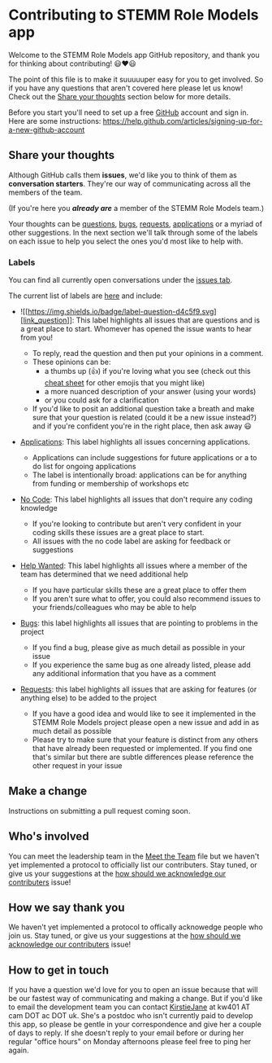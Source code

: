# Contributing to STEMM Role Models app

Welcome to the STEMM Role Models app GitHub repository, and thank you for thinking about contributing! :smiley::heart::smiley:

The point of this file is to make it suuuuuper easy for you to get involved. So if you have any questions that aren't covered here please let us know! Check out the [Share your thoughts](#share-your-thoughts) section below for more details.

Before you start you'll need to set up a free [GitHub][link_github] account and sign in. Here are some instructions: https://help.github.com/articles/signing-up-for-a-new-github-account

## Share your thoughts

Although GitHub calls them **issues**, we'd like you to think of them as **conversation starters**. They're our way of communicating across all the members of the team.

(If you're here you ***already are*** a member of the STEMM Role Models team.)

Your thoughts can be [questions][link_question], [bugs][link_bugs], [requests][link_requests], [applications][link_applications] or a myriad of other suggestions. In the next section we'll talk through some of the labels on each issue to help you select the ones you'd most like to help with.

### Labels

You can find all currently open conversations under the [issues tab][link_issues].

The current list of labels are [here][link_labels] and include:

* ![[https://img.shields.io/badge/label-question-d4c5f9.svg][link_question]]: This label highlights all issues that are questions and is a great place to start. Whomever has opened the issue wants to hear from you! 
  * To reply, read the question and then put your opinions in a comment.
  * These opinions can be:
    * a thumbs up (:thumbsup:) if you're loving what you see (check out this [cheat sheet][link_emojis] for other emojis that you might like)
    * a more nuanced description of your answer (using your words)
    * or you could ask for a clarification
  * If you'd like to posit an additional question take a breath and make sure that your question is related (could it be a new issue instead?) and if you're confident you're in the right place, then ask away :smiley:

* [Applications][link_applications]: This label highlights all issues concerning applications.
  * Applications can include suggestions for future applications or a to do list for ongoing applications
  * The label is intentionally broad: applications can be for anything from funding or membership of workshops etc

* [No Code][link_nocode]: This label highlights all issues that don't require any coding knowledge
  * If you're looking to contribute but aren't very confident in your coding skills these issues are a great place to start.
  * All issues with the no code label are asking for feedback or suggestions

* [Help Wanted][link_helpwanted]: This label highlights all issues where a member of the team has determined that we need additional help
  * If you have particular skills these are a great place to offer them
  * If you aren't sure what to offer, you could also recommend issues to your friends/colleagues who may be able to help
  
* [Bugs][link_bugs]: this label highlights all issues that are pointing to problems in the project
  * If you find a bug, please give as much detail as possible in your issue
  * If you experience the same bug as one already listed, please add any additional information that you have as a comment

* [Requests][link_requests]: this label highlights all issues that are asking for features (or anything else) to be added to the project
  * If you have a good idea and would like to see it implemented in the STEMM Role Models project please open a new issue and add in as much detail as possible
  * Please try to make sure that your feature is distinct from any others that have already been requested or implemented. If you find one that's similar but there are subtle differences please reference the other request in your issue

## Make a change

Instructions on submitting a pull request coming soon.

## Who's involved

You can meet the leadership team in the [Meet the Team][link_meettheteam] file but we haven't yet implemented a protocol to officially list our contributers. Stay tuned, or give us your suggestions at the [how should we acknowledge our contributers][link_howacknowledge] issue!

## How we say thank you

We haven't yet implemented a protocol to offically acknowedge people who join us. Stay tuned, or give us your suggestions at the [how should we acknowledge our contributers][link_howacknowledge] issue!

## How to get in touch

If you have a question we'd love for you to open an issue because that will be our fastest way of communicating and making a change. But if you'd like to email the development team you can contact [KirstieJane](https://github.com/KirstieJane) at kw401 AT cam DOT ac DOT uk. She's a postdoc who isn't currently paid to develop this app, so please be gentle in your correspondence and give her a couple of days to reply. If she doesn't reply to your email before or during her regular "office hours" on Monday afternoons please feel free to ping her again.

[link_github]: https://github.com/
[link_issues]: https://github.com/KirstieJane/STEMMRoleModels/issues
[link_labels]: https://github.com/KirstieJane/STEMMRoleModels/labels
[link_applications]: https://github.com/KirstieJane/STEMMRoleModels/labels/applications
[link_question]: https://github.com/KirstieJane/STEMMRoleModels/labels/question
[link_nocode]: https://github.com/KirstieJane/STEMMRoleModels/labels/no%20code
[link_helpwanted]: https://github.com/KirstieJane/STEMMRoleModels/labels/help%20wanted
[link_bugs]: https://github.com/KirstieJane/STEMMRoleModels/labels/bug
[link_requests]: https://github.com/KirstieJane/STEMMRoleModels/labels/requests

[link_emojis]: http://www.emoji-cheat-sheet.com/
[link_meettheteam]: https://github.com/KirstieJane/STEMMRoleModels/blob/master/MeetTheTeam.md
[link_howacknowledge]: https://github.com/KirstieJane/STEMMRoleModels/issues/10
